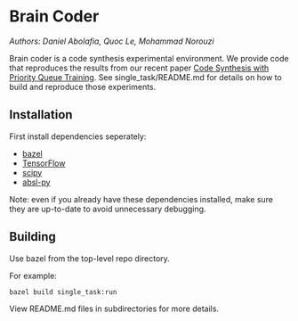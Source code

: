 # Brain Coder

*Authors: Daniel Abolafia, Quoc Le, Mohammad Norouzi*

Brain coder is a code synthesis experimental environment. We provide code that reproduces the results from our recent paper [Code Synthesis with Priority Queue Training](https://openreview.net/forum?id=r1AoGNlC-). See single_task/README.md for details on how to build and reproduce those experiments.

## Installation

First install dependencies seperately:

* [bazel](https://docs.bazel.build/versions/master/install.html)
* [TensorFlow](https://www.tensorflow.org/install/)
* [scipy](https://www.scipy.org/install.html)
* [absl-py](https://github.com/abseil/abseil-py)

Note: even if you already have these dependencies installed, make sure they are
up-to-date to avoid unnecessary debugging.


## Building

Use bazel from the top-level repo directory.

For example:

```bash
bazel build single_task:run
```

View README.md files in subdirectories for more details.
